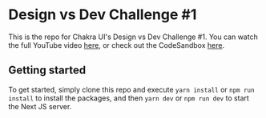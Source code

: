 # Design vs Dev Challenge #1

This is the repo for Chakra UI's Design vs Dev Challenge #1. You can watch the full YouTube video [here](https://youtube.com), or check out the CodeSandbox [here](https://codesandbox.io).

## Getting started
To get started, simply clone this repo and execute `yarn install` or `npm run install` to install the packages, and then `yarn dev` or `npm run dev` to start the Next JS server.